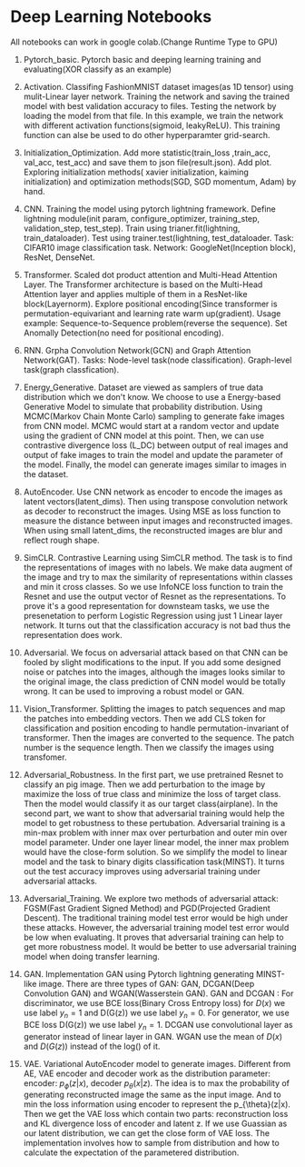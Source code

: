 # Deep Learning Notebooks

All notebooks can work in google colab.(Change Runtime Type to GPU)

1. Pytorch_basic. Pytorch basic and deeping learning training and evaluating(XOR classify as an example)

2. Activation. Classifing FashionMNIST dataset images(as 1D tensor) using mulit-Linear layer network. Training the network and saving the trained model with best validation accuracy to files. Testing the network by loading the model from that file. In this example, we train the network with different activation functions(sigmoid, leakyReLU). This training function can alse be used to do other hyperparamter grid-search.

3. Initialization_Optimization. Add more statistic(train_loss ,train_acc, val_acc, test_acc) and save them to json file(result.json). Add plot. Exploring initialization methods( xavier initialization, kaiming initialization) and optimization methods(SGD, SGD momentum, Adam) by hand.

4. CNN. Training the model using pytorch lightning framework. Define lightning module(init param, configure_optimizer, training_step, validation_step, test_step). Train using trianer.fit(lightning, train_dataloader). Test using trainer.test(lightning, test_dataloader. Task: CIFAR10 image classification task. Network: GoogleNet(Inception block), ResNet, DenseNet.

5. Transformer. Scaled dot product attention and Multi-Head Attention Layer. The Transformer architecture is based on the Multi-Head Attention layer and applies multiple of them in a ResNet-like block(Layernorm). Explore positional encoding(Since transformer is permutation-equivariant and learning rate warm up(gradient). Usage example: Sequence-to-Sequence problem(reverse the sequence). Set Anomally Detection(no need for positional encoding).

6. RNN. Grpha Convolution Network(GCN) and Graph Attention Network(GAT). Tasks: Node-level task(node classification). Graph-level task(graph classfication).

7. Energy_Generative. Dataset are viewed as samplers of true data distribution which we don't know. We choose to use a Energy-based Generative Model to simulate that probability distribution. Using MCMC(Markov Chain Monte Carlo) sampling to generate fake images from CNN model. MCMC would start at a random vector and update using the gradient of CNN model at this point. Then, we can use contrastive divergence loss (L_DC) between output of real images and output of fake images to train the model and update the parameter of the model. Finally, the model can generate images similar to images in the dataset.

8. AutoEncoder. Use CNN network as encoder to encode the images as latent vectors(latent_dims). Then using transpose convolution network as decoder to reconstruct the images. Using MSE as loss function to measure the distance between input images and reconstructed images. When using small latent_dims, the reconstructed images are blur and reflect rough shape.

9. SimCLR. Contrastive Learning using SimCLR method. The task is to find the representations of images with no labels. We make data augment of the image and try to max the similarity of representations within classes and min it cross classes. So we use InfoNCE loss function to train the Resnet and use the output vector of Resnet as the representations. To prove it's a good representation for downsteam tasks, we use the presenetation to perform Logistic Regression using just 1 Linear layer network. It turns out that the classification accuracy is not bad thus the representation does work.

10. Adversarial. We focus on adversarial attack based on that CNN can be fooled by slight modifications to the input. If you add some designed noise or patches into the images, although the images looks similar to the original image, the class prediction of CNN model would be totally wrong. It can be used to improving a robust model or GAN.

11. Vision_Transformer. Splitting the images to patch sequences and map the patches into embedding vectors. Then we add CLS token for classification and position encoding to handle permutation-invariant of transformer. Then the images are converted to the sequence. The patch number is the sequence length. Then we classify the images using transfomer.

12. Adversarial_Robustness. In the first part, we use pretrained Resnet to classify an pig image. Then we add perturbation to the image by maximize the loss of true class and minimize the loss of target class. Then the model would classify it as our target class(airplane). In the second part, we want to show that adversarial training would help the model to get robustness to these pertubation. Adversarial training is a min-max problem with inner max over perturbation and outer min over model parameter. Under one layer linear model, the inner max problem would have the close-form solution. So we simplify the model to linear model and the task to binary digits classification task(MINST). It turns out the test accuracy improves using adversarial training under adversarial attacks.

13. Adversarial_Training. We explore two methods of adversarial attack: FGSM(Fast Gradient Signed Method) and PGD(Projected Gradient Descent). The traditional training model test error would be high under these attacks. However, the adversarial training model test error would be low when evaluating. It proves that adversarial training can help to get more robustness model. It would be better to use adversarial training model when doing transfer learning.

14. GAN. Implementation GAN using Pytorch lightning generating MINST-like image. There are three types of GAN: GAN, DCGAN(Deep Convolution GAN) and WGAN(Wasserstein GAN). GAN and DCGAN : For discriminator, we use BCE loss(Binary Cross Entropy loss) for $D(x)$ we use label $y_n = 1$ and D(G(z)) we use label $y_n = 0$. For generator, we use BCE loss D(G(z)) we use label $y_n = 1$. DCGAN use convolutional layer as generator instead of linear layer in GAN. WGAN use the mean of $D(x)$ and $D(G(z))$ instead of the log() of it.

15. VAE. Variational AutoEncoder model to generate images. Different from AE, VAE encoder and decoder work as the distribution parameter: encoder: $p_{\phi}(z|x)$, decoder $p_{\theta}(x|z)$. The idea is to max the probability of generating reconstructed image the same as the input image. And to min the loss information using encoder to represent the p_{\theta}(z|x). Then we get the VAE loss which contain two parts: reconstruction loss and KL divergence loss of encoder and latent z. If we use Guassian as our latent distribution, we can get the close form of VAE loss. The implementation involves how to sample from distribution and how to calculate the expectation of the parametered distribution. 
